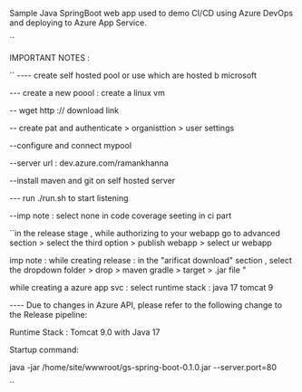 Sample Java SpringBoot web app used to demo CI/CD using Azure DevOps and deploying to Azure App Service.

``

IMPORTANT NOTES :

``
---- create self hosted pool or use which are hosted b microsoft

--- create a new poool : create a linux vm 

-- wget http :// download link

-- create pat and authenticate > organisttion > user settings 

--configure and connect mypool

--server url : dev.azure.com/ramankhanna


--install maven and git on self hosted server

--- run ./run.sh to start listening

--imp note : select none in code coverage seeting in ci part

``in the release stage , while authorizing to your webapp go to advanced section > select the third option > publish webapp > select ur webapp 


imp note : while creating release : in the "arificat download" section , select the dropdown folder > drop > maven gradle > target > .jar file "


while creating a azure app svc : select runtime stack :
   java 17 tomcat 9

---- Due to changes in Azure API, please refer to the following change to the Release pipeline:

Runtime Stack : Tomcat 9.0 with Java 17

Startup command:

java -jar /home/site/wwwroot/gs-spring-boot-0.1.0.jar --server.port=80


``
